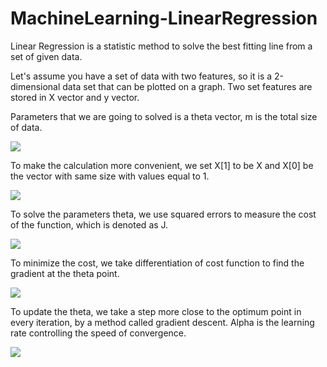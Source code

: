 # MachineLearning-LinearRegression

Linear Regression is a statistic method to solve the best fitting line from a set of given data.

Let's assume you have a set of data with two features, so it is a 2-dimensional data set that can be plotted on a graph.
Two set features are stored in X vector and y vector.

Parameters that we are going to solved is a theta vector, m is the total size of data.

![](https://latex.codecogs.com/gif.latex?y=\sum\limits^{m}_{j=1}\theta_{0}+\theta_{1}X^{(j)})

To make the calculation more convenient, we set X[1] to be X and X[0] be the vector with same size with values equal to 1.

![](https://latex.codecogs.com/gif.latex?y=\sum\limits^{m}_{j=0}\sum\limits^{n}_{i=0}\theta_{i}X_{i}^{(j)})

To solve the parameters theta, we use squared errors to measure the cost of the function, which is denoted as J.

![](https://latex.codecogs.com/gif.latex?J(\theta)=\frac{1}{2}\sum\limits^{m}_{j}(\sum\limits^{n}_{i=0}\theta_{i}X_{i}^{(j)}-y^{(j)})^{2})

To minimize the cost, we take differentiation of cost function to find the gradient at the theta point.

![](https://latex.codecogs.com/gif.latex?\delta{J(\theta)}=\sum\limits^{m}_{j}(\sum\limits^{n}_{i=0}\theta_{i}X_{i}^{(j)}-y^{(j)})X^{(j)})

To update the theta, we take a step more close to the optimum point in every iteration, by a method called gradient descent. Alpha is the learning rate controlling the speed of convergence.

![](https://latex.codecogs.com/gif.latex?\theta_{i}:=\theta_{i}-\alpha\delta{J(\theta_{i})})
